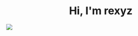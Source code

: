 <h1 align="center">Hi, I'm rexyz</h1>


</p>
<div align="left">
<img src="https://lanyard.cnrad.dev/api/660531455704694824?theme=dark&animated=true&hideDiscrim=false&borderRadius=15px&idleMessage=Probably%20doing%20something%20else..."></a>
 </p>
